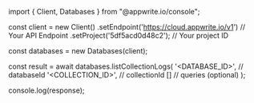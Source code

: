 import { Client, Databases } from "@appwrite.io/console";

const client = new Client()
    .setEndpoint('https://cloud.appwrite.io/v1') // Your API Endpoint
    .setProject('5df5acd0d48c2'); // Your project ID

const databases = new Databases(client);

const result = await databases.listCollectionLogs(
    '<DATABASE_ID>', // databaseId
    '<COLLECTION_ID>', // collectionId
    [] // queries (optional)
);

console.log(response);
